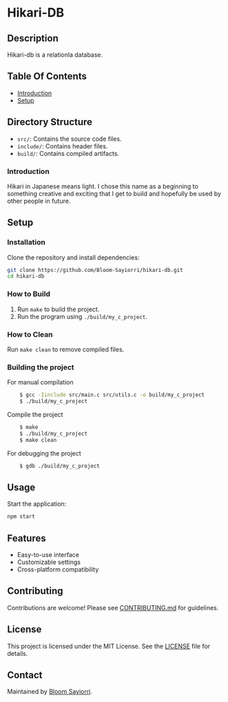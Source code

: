 # Hikari-DB

## Description
Hikari-db is a relationla database.

## Table Of Contents
- [Introduction](#introduction)
- [Setup](#setup)

## Directory Structure
- `src/`: Contains the source code files.
- `include/`: Contains header files.
- `build/`: Contains compiled artifacts.

### Introduction
Hikari in Japanese means light.
I chose this name as a beginning to something creative and exciting that I get to build and hopefully be used by other people in future.

## Setup

### Installation
Clone the repository and install dependencies:
```bash
git clone https://github.com/Bloom-Sayiorri/hikari-db.git
cd hikari-db
```

### How to Build
1. Run `make` to build the project.
2. Run the program using `./build/my_c_project`.

### How to Clean
Run `make clean` to remove compiled files.

### Building the project
For manual compilation 
``` bash 
    $ gcc -Iinclude src/main.c src/utils.c -o build/my_c_project 
    $ ./build/my_c_project
```
Compile the project
``` bash
    $ make
    $ ./build/my_c_project
    $ make clean
```
For debugging the project
``` bash
    $ gdb ./build/my_c_project
```

## Usage
Start the application:
```bash
npm start
```

## Features
- Easy-to-use interface
- Customizable settings
- Cross-platform compatibility

## Contributing
Contributions are welcome! Please see [CONTRIBUTING.md](CONTRIBUTING.md) for guidelines.

## License
This project is licensed under the MIT License. See the [LICENSE](LICENSE) file for details.

## Contact
Maintained by [Bloom Sayiorri](https://github.com/Bloom-Sayiorri).